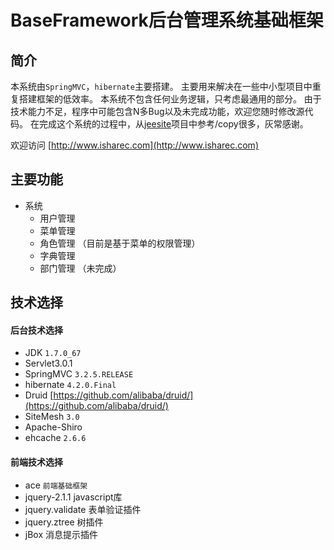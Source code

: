 # BaseFramework后台管理系统基础框架
## 简介
本系统由`SpringMVC`，`hibernate`主要搭建。
主要用来解决在一些中小型项目中重复搭建框架的低效率。
本系统不包含任何业务逻辑，只考虑最通用的部分。
由于技术能力不足，程序中可能包含N多Bug以及未完成功能，欢迎您随时修改源代码。
在完成这个系统的过程中，从[jeesite](https://github.com/thinkgem/jeesite)项目中参考/copy很多，灰常感谢。

欢迎访问 [http://www.isharec.com](http://www.isharec.com)

## 主要功能
* 系统
	* 用户管理
	* 菜单管理
	* 角色管理 （目前是基于菜单的权限管理）
	* 字典管理
	* 部门管理 （未完成）

## 技术选择
#### 后台技术选择
* JDK `1.7.0_67`
* Servlet3.0.1
* SpringMVC `3.2.5.RELEASE`
* hibernate `4.2.0.Final`
* Druid [https://github.com/alibaba/druid/](https://github.com/alibaba/druid/)
* SiteMesh `3.0` 
* Apache-Shiro
* ehcache `2.6.6`

#### 前端技术选择
* ace `前端基础框架`
* jquery-2.1.1 javascript库
* jquery.validate 表单验证插件
* jquery.ztree 树插件
* jBox 消息提示插件